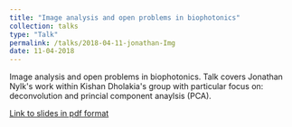 ```yaml
---
title: "Image analysis and open problems in biophotonics"
collection: talks
type: "Talk"
permalink: /talks/2018-04-11-jonathan-Img
date: 11-04-2018
---
```



Image analysis and open problems in biophotonics. Talk covers Jonathan Nylk's work within Kishan Dholakia's group with particular focus on: deconvolution and princial component anaylsis (PCA).

[Link to slides in pdf format](/files/johnny-talk.pdf)
